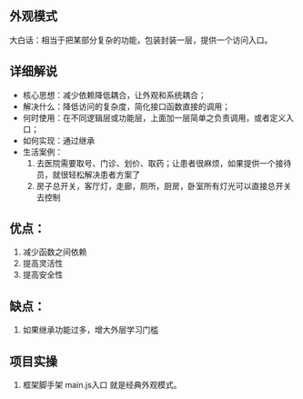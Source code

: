 ## 外观模式
大白话：相当于把某部分复杂的功能，包装封装一层，提供一个访问入口。

## 详细解说
* 核心思想：减少依赖降低耦合，让外观和系统耦合；
* 解决什么：降低访问的复杂度，简化接口函数直接的调用；
* 何时使用：在不同逻辑层或功能层，上面加一层简单之负责调用，或者定义入口；
* 如何实现：通过继承
* 生活案例：
    1. 去医院需要取号、门诊、划价、取药；让患者很麻烦，如果提供一个接待员，就很轻松解决患者方案了
    2. 房子总开关，客厅灯，走廊，厕所，厨房，卧室所有灯光可以直接总开关去控制


## 优点：
1. 减少函数之间依赖
2. 提高灵活性
3. 提高安全性

## 缺点：
1. 如果继承功能过多，增大外层学习门槛


## 项目实操
1. 框架脚手架 main.js入口 就是经典外观模式。
